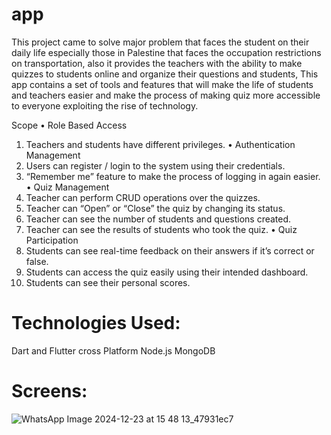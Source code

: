 # app

This project came to solve major problem that faces the student on their daily life especially 
those in Palestine that faces the occupation restrictions on transportation, also it provides the 
teachers with the ability to make quizzes to students online and organize their questions and 
students, This app contains a set of tools and features that will make the life of students and 
teachers easier and make the process of making quiz more accessible to everyone exploiting the 
rise of technology.


Scope 
• Role Based Access 
  1. Teachers and students have different privileges. 
• Authentication Management 
 1. Users can register / login to the system using their credentials. 
 2. “Remember me” feature to make the process of logging in again easier. 
• Quiz Management 
 1. Teacher can perform CRUD operations over the quizzes.
 2. Teacher can “Open” or “Close” the quiz by changing its status.
 3. Teacher can see the number of students and questions created.
 4. Teacher can see the results of students who took the quiz. 
• Quiz Participation
1. Students can see real-time feedback on their answers if it’s correct or false.
2. Students can access the quiz easily using their intended dashboard.
3.  Students can see their personal scores.


# Technologies Used: 

Dart and Flutter cross Platform 
Node.js
MongoDB





# Screens:
![WhatsApp Image 2024-12-23 at 15 48 13_47931ec7](https://github.com/user-attachments/assets/dfd370a2-3bea-4d08-819e-6f6121a1d426)
















